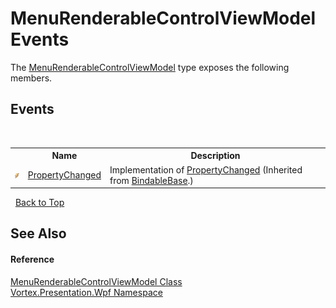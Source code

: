 # MenuRenderableControlViewModel Events
 

The <a href="T_Vortex_Presentation_Wpf_MenuRenderableControlViewModel.md">MenuRenderableControlViewModel</a> type exposes the following members.


## Events
&nbsp;<table><tr><th></th><th>Name</th><th>Description</th></tr><tr><td>![Public event](media/pubevent.gif "Public event")</td><td><a href="E_Vortex_Presentation_Wpf_BindableBase_PropertyChanged.md">PropertyChanged</a></td><td>
Implementation of <a href="http://msdn2.microsoft.com/en-us/library/ms133023" target="_blank">PropertyChanged</a>
 (Inherited from <a href="T_Vortex_Presentation_Wpf_BindableBase.md">BindableBase</a>.)</td></tr></table>&nbsp;
<a href="#menurenderablecontrolviewmodel-events">Back to Top</a>

## See Also


#### Reference
<a href="T_Vortex_Presentation_Wpf_MenuRenderableControlViewModel.md">MenuRenderableControlViewModel Class</a><br /><a href="N_Vortex_Presentation_Wpf.md">Vortex.Presentation.Wpf Namespace</a><br />